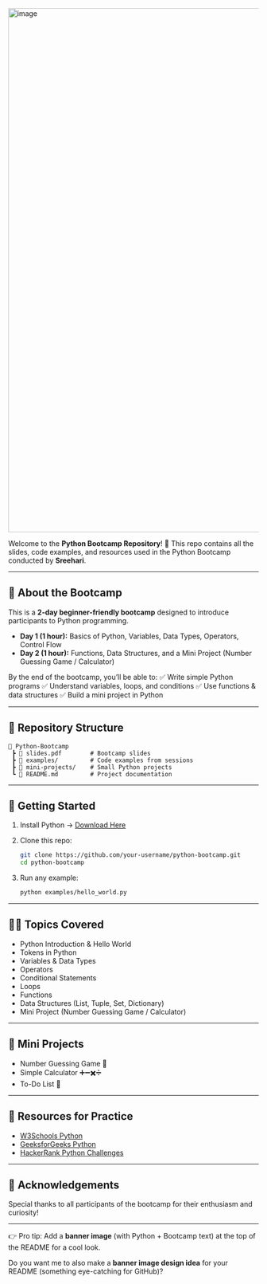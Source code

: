 <img width="1920" height="1052" alt="image" src="https://github.com/user-attachments/assets/5450815f-7103-4870-bfc9-fc4fa8927148" />

Welcome to the **Python Bootcamp Repository**! 🎉
This repo contains all the slides, code examples, and resources used in the Python Bootcamp conducted by **Sreehari**.

---

## 📌 About the Bootcamp

This is a **2-day beginner-friendly bootcamp** designed to introduce participants to Python programming.

* **Day 1 (1 hour):** Basics of Python, Variables, Data Types, Operators, Control Flow
* **Day 2 (1 hour):** Functions, Data Structures, and a Mini Project (Number Guessing Game / Calculator)

By the end of the bootcamp, you’ll be able to:
✅ Write simple Python programs
✅ Understand variables, loops, and conditions
✅ Use functions & data structures
✅ Build a mini project in Python

---

## 📂 Repository Structure

```
📁 Python-Bootcamp
 ┣ 📜 slides.pdf        # Bootcamp slides
 ┣ 📜 examples/         # Code examples from sessions
 ┣ 📜 mini-projects/    # Small Python projects
 ┗ 📜 README.md         # Project documentation
```

---

## 🚀 Getting Started

1. Install Python → [Download Here](https://www.python.org/downloads/)
2. Clone this repo:

   ```bash
   git clone https://github.com/your-username/python-bootcamp.git
   cd python-bootcamp
   ```
3. Run any example:

   ```bash
   python examples/hello_world.py
   ```

---

## 🧑‍💻 Topics Covered

* Python Introduction & Hello World
* Tokens in Python
* Variables & Data Types
* Operators
* Conditional Statements
* Loops
* Functions
* Data Structures (List, Tuple, Set, Dictionary)
* Mini Project (Number Guessing Game / Calculator)

---

## 🎯 Mini Projects

* Number Guessing Game 🎲
* Simple Calculator ➕➖✖️➗
* To-Do List 📝

---

## 📖 Resources for Practice

* [W3Schools Python](https://www.w3schools.com/python/)
* [GeeksforGeeks Python](https://www.geeksforgeeks.org/python-programming-language/)
* [HackerRank Python Challenges](https://www.hackerrank.com/domains/tutorials/10-days-of-python)

---

## 🙌 Acknowledgements

Special thanks to all participants of the bootcamp for their enthusiasm and curiosity!

---

👉 Pro tip: Add a **banner image** (with Python + Bootcamp text) at the top of the README for a cool look.

Do you want me to also make a **banner image design idea** for your README (something eye-catching for GitHub)?
